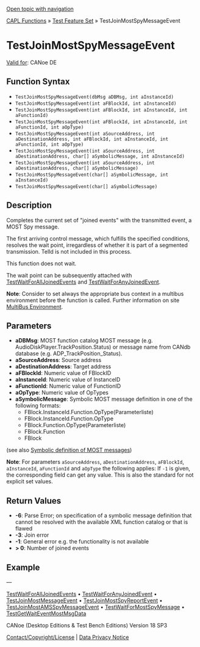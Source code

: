 [Open topic with navigation](../../../../../CANoeDEFamily.htm#Topics/CAPLFunctions/Test/Functions/CAPLfunctionTestJoinMostSpyMessageEvent.md)

[CAPL Functions](../../CAPLfunctions.md) » [Test Feature Set](../CAPLfunctionsTFSOverview.md) » TestJoinMostSpyMessageEvent

# TestJoinMostSpyMessageEvent

[Valid for](../../../Shared/FeatureAvailability.md): CANoe DE

## Function Syntax

- `TestJoinMostSpyMessageEvent(dbMsg aDBMsg, int aInstanceId)`
- `TestJoinMostSpyMessageEvent(int aFBlockId, int aInstanceId)`
- `TestJoinMostSpyMessageEvent(int aFBlockId, int aInstanceId, int aFunctionId)`
- `TestJoinMostSpyMessageEvent(int aFBlockId, int aInstanceId, int aFunctionId, int aOpType)`
- `TestJoinMostSpyMessageEvent(int aSourceAddress, int aDestinationAddress, int aFBlockId, int aInstanceId, int aFunctionId, int aOpType)`
- `TestJoinMostSpyMessageEvent(int aSourceAddress, int aDestinationAddress, char[] aSymbolicMessage, int aInstanceId)`
- `TestJoinMostSpyMessageEvent(int aSourceAddress, int aDestinationAddress, char[] aSymbolicMessage)`
- `TestJoinMostSpyMessageEvent(char[] aSymbolicMessage, int aInstanceId)`
- `TestJoinMostSpyMessageEvent(char[] aSymbolicMessage)`

## Description

Completes the current set of "joined events" with the transmitted event, a MOST Spy message.

The first arriving control message, which fulfills the specified conditions, resolves the wait point, irregardless of whether it is part of a segmented transmission. TelId is not included in this process.

This function does not wait.

The wait point can be subsequently attached with [TestWaitForAllJoinedEvents](CAPLfunctionTestWaitForAllJoinedEvents.md) and [TestWaitForAnyJoinedEvent](CAPLfunctionTestWaitForAnyJoinedEvent.md).

**Note**: Consider to set always the appropriate bus context in a multibus environment before the function is called. Further information on site [MultiBus Environment](../../../Shared/CAPL/General/TestMultiBusEnvironment.md).

## Parameters

- **aDBMsg**: MOST function catalog MOST message (e.g. AudioDiskPlayer.TrackPosition.Status) or message name from CANdb database (e.g. ADP_TrackPosition_Status).
- **aSourceAddress**: Source address
- **aDestinationAddress**: Target address
- **aFBlockId**: Numeric value of FBlockID
- **aInstanceId**: Numeric value of InstanceID
- **aFunctionId**: Numeric value of FunctionID
- **aOpType**: Numeric value of OpTypes
- **aSymbolicMessage**: Symbolic MOST message definition in one of the following formats:
  - FBlock.InstanceId.Function.OpType(Parameterliste)
  - FBlock.InstanceId.Function.OpType
  - FBlock.Function.OpType(Parameterliste)
  - FBlock.Function
  - FBlock

(see also [Symbolic definition of MOST messages](../CAPLfunctionsTFSSymbolicMessageDefinition.md))

**Note**: For parameters `aSourceAddress`, `aDestinationAddress`, `aFBlockId`, `aInstanceId`, `aFunctionId` and `aOpType` the following applies: If `-1` is given, the corresponding field can get any value. This is also the standard for not explicit set values.

## Return Values

- **-6**: Parse Error; on specification of a symbolic message definition that cannot be resolved with the available XML function catalog or that is flawed
- **-3**: Join error
- **-1**: General error e.g. the functionality is not available
- **> 0**: Number of joined events

## Example

—

[TestWaitForAllJoinedEvents](CAPLfunctionTestWaitForAllJoinedEvents.md) • [TestWaitForAnyJoinedEvent](CAPLfunctionTestWaitForAnyJoinedEvent.md) • [TestJoinMostMessageEvent](CAPLfunctionTestJoinMostMessageEvent.md) • [TestJoinMostSpyReportEvent](CAPLfunctionTestJoinMostSpyReportEvent.md) • [TestJoinMostAMSSpyMessageEvent](CAPLfunctionTestJoinMostAMSSpyMessageEvent.md) • [TestWaitForMostSpyMessage](CAPLfunctionTestWaitForMostSpyMessage.md) • [TestGetWaitEventMostMsgData](CAPLfunctionTestGetWaitEventMostMsgData.md)

CANoe (Desktop Editions & Test Bench Editions) Version 18 SP3

[Contact/Copyright/License](../../../Shared/ContactCopyrightLicense.md) | [Data Privacy Notice](https://www.vector.com/int/en/company/get-info/privacy-policy/)
